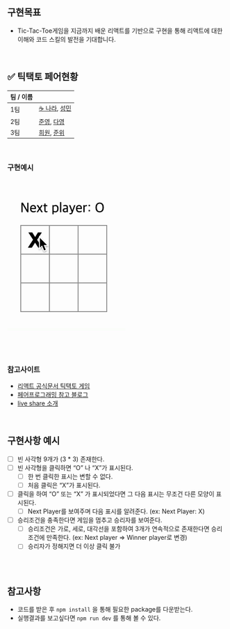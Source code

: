 ## 구현목표

- Tic-Tac-Toe게임을 지금까지 배운 리액트를 기반으로 구현을 통해 리액트에 대한 이해와 코드 스킬의 발전을 기대합니다.

<br>

## ✅ 틱택토 페어현황

| 팀 / 이름 |                                                                                         |
| --------- | --------------------------------------------------------------------------------------- |
| 1팀       | [☕️ 나라](https://velog.io/@nara04040/posts), [성민](https://velog.io/@seongmin/posts) |
| 2팀       | [준영](https://www.physicaljun.blog/), [다영](https://iamwooda0.tistory.com/)           |
| 3팀       | [희원](https://velog.io/@phwon7/posts), [준위](https://velog.io/@pletze/posts)          |

<br>

### 구현예시

<br>

![Tic-Tac-Toe Game](./public/tictactoe.gif)

<br>
<br>

### 참고사이트

- [리액트 공식문서 틱택토 게임](https://ko.react.dev/learn/tutorial-tic-tac-toe)
- [페어프로그래밍 참고 블로그](https://velog.io/@congaweb/Pair-Programing)
- [live share 소개](https://usage.tistory.com/164)

<br>

## 구현사항 예시

- [ ] 빈 사각형 9개가 (3 \* 3) 존재한다.
- [ ] 빈 사각형을 클릭하면 “O” 나 “X”가 표시된다.
  - [ ] 한 번 클릭한 표시는 변할 수 없다.
  - [ ] 처음 클릭은 “X”가 표시된다.
- [ ] 클릭을 하여 “O” 또는 “X” 가 표시되었다면 그 다음 표시는 무조건 다른 모양이 표시된다.
  - [ ] Next Player를 보여주며 다음 표시를 알려준다. (ex: Next Player: X)
- [ ] 승리조건을 충족한다면 게임을 멈추고 승리자를 보여준다.
  - [ ] 승리조건은 가로, 세로, 대각선을 포함하여 3개가 연속적으로 존재한다면 승리조건에 만족한다. (ex: Next player ⇒ Winner player로 변경)
  - [ ] 승리자가 정해지면 더 이상 클릭 불가

<br />
<br />

## 참고사항

- 코드를 받은 후 `npm install` 을 통해 필요한 package를 다운받는다.
- 실행결과를 보고싶다면 `npm run dev` 를 통해 볼 수 있다.
